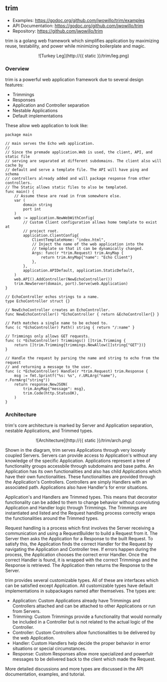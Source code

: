 ## trim

* Examples: https://godoc.org/github.com/jwowillo/trim/examples
* API Documentation: https://godoc.org/github.com/jwowillo/trim
* Repository: https://github.com/jwowillo/trim

trim is a golang web framework which simplifies application by maximizing
reuse, testability, and power while minimizing boilerplate and magic.

<center>![Turkey Leg](http://{{ static }}/trim/leg.png)</center>

### Overview

trim is a powerful web application framework due to several design features:

* Trimmings
* Responses
* Application and Controller separation
* Nestable Applications
* Default implementations

These allow web application to look like:

```
package main

// main serves the Echo web application.
//
// Since the premade application.Web is used, the client, API, and static file
// serving are separated at different subdomains. The client also will cache by
// default and serve a template file. The API will have ping and schema
// controllers already added and will package response from other controllers.
// The Static allows static files to also be templated.
func main() {
	// Assume these are read in from somewhere else.
	var (
		domain string
		port int
	)
	web := application.NewWebWithConfig(
		// Custom Client configuration allows home template to exist at
		// project root.
		application.ClientConfig{
			ClientTemplateHome: "index.html",
			// Inject the name of the web application into the
			// template so that it can be dynamically changed.
			Args: func(r *trim.Request) trim.AnyMap {
				return trim.AnyMap{"name": "Echo Client"}
			},
		},
		application.APIDefault, application.StaticDefault,
	)
	web.API().AddController(NewEchoController())
	trim.NewServer(domain, port).Serve(web.Application)
}

// EchoController echos strings to a name.
type EchoController struct {}

// NewEchoController creates an EchoController.
func NewEchoController() *EchoController { return &EchoController{} }

// Path matches a single name to be echoed to.
func (c *EchoController) Path() string { return "/:name" }

// Trimmings only allows GET requests.
func (c *EchoController) Trimmings() []trim.Trimming {
	return []trim.Trimming{trimmings.NewAllow([]string{"GET"})}
}

// Handle the request by parsing the name and string to echo from the request
// and returning a message to the user.
func (c *EchoController) Handle(r *trim.Request) trim.Response {
	msg := fmt.Sprintf("%s: %s", r.URLArg("name"), r.FormArg("string"))
	return response.NewJSON(
		trim.AnyMap{"message": msg},
		trim.Code(http.StatusOK),
	)
}
```

### Architecture

trim's core architecture is marked by Server and Application separation,
nestable Applications, and Trimmed types.

<center>![Architecture](http://{{ static }}/trim/arch.png)</center>

Shown in the diagram, trim serves Applications through very loosely coupled
Servers. Servers can provide access to Application's without any knowledge of
the specific Application. Applications represent a tree of functionality groups
accessbile through subdomains and base paths. An Application has its own
functionalities and also has child Applications which have their own
functionalities. These functionalities are provided through the Application's
Controllers. Controllers are simply Handlers with an associated path.
Applications also have Handler's for error situations.

Application's and Handlers are Trimmed types. This means that decorator
functionality can be added to them to change behavior without convoluting
Application and Handler logic through Trimmings. The Trimmings are instantiated
and listed and the Request handling process correctly wraps the functionalities
around the Trimmed types.

Request handling is a process which first involves the Server receiving a
communication and using a RequestBuilder to build a Request from it. The Server
then asks the Application for a Response to the built Request. To satisfy this,
the Appilcation finds the correct Handler for the Request by navigating the
Application and Controller tree. If errors happen during the process, the
Application chooses the correct error Handler. Once the correct Handler is
found, it is wrapped with the correct Trimmings and the Response is retrieved.
The Application then returns the Response to the Server.

trim provides several customizable types. All of these are interfaces which can
be satisfied except Application. All customizable types have default
implementations in subpackages named after themselves. The types are:

* Application: Custom Applications already have Trimmings and Controllers
  attached and can be attached to other Applications or run from Servers.
* Trimming: Custom Trimmings provide a functionality that would normally be
  included in a Controller but is not related to the actual logic of the
  Controller.
* Controller: Custom Controllers allow functionalities to be delivered by the
  web Application.
* Handler: Custom Handlers help decide the proper behavior in error situations
  or special circumstances.
* Response: Custom Responses allow more specialized and powerfulr messages to be
  delivered back to the client which made the Request.

More detailed discussions and more types are discussed in the API documentation,
examples, and tutorial.

